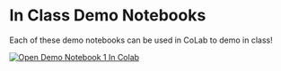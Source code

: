 # In Class Demo Notebooks

Each of these demo notebooks can be used in CoLab to demo in class!

[![Open Demo Notebook 1 In Colab](https://colab.research.google.com/assets/colab-badge.svg)](https://colab.research.google.com/github/nmattei/cmps3160/blob/master/_notebooks/01-Tools.ipynb)